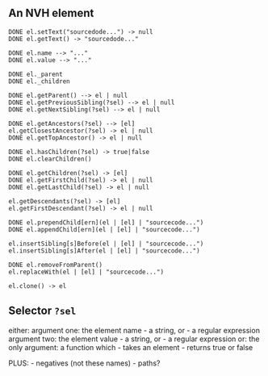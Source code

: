 ## An NVH element

```
DONE el.setText("sourcedode...") -> null
DONE el.getText() -> "sourcedode..."

DONE el.name --> "..."
DONE el.value --> "..."

DONE el._parent
DONE el._children

DONE el.getParent() --> el | null
DONE el.getPreviousSibling(?sel) --> el | null
DONE el.getNextSibling(?sel) --> el | null

DONE el.getAncestors(?sel) --> [el]
el.getClosestAncestor(?sel) -> el | null
DONE el.getTopAncestor() -> el | null

DONE el.hasChildren(?sel) -> true|false
DONE el.clearChildren()

DONE el.getChildren(?sel) -> [el]
DONE el.getFirstChild(?sel) -> el | null
DONE el.getLastChild(?sel) -> el | null

el.getDescendants(?sel) -> [el]
el.getFirstDescendant(?sel) -> el | null

DONE el.prependChild[ern](el | [el] | "sourcecode...")
DONE el.appendChild[ern](el | [el] | "sourcecode...")

el.insertSibling[s]Before(el | [el] | "sourcecode...")
el.insertSibling[s]After(el | [el] | "sourcecode...")

DONE el.removeFromParent()
el.replaceWith(el | [el] | "sourcecode...")

el.clone() -> el

```

## Selector `?sel`

either:
	argument one: the element name
		- a string, or
		- a regular expression
	argument two: the element value
		- a string, or
		- a regular expression
or:
	the only argument: a function which
		- takes an element
		- returns true or false

PLUS:
	- negatives (not these names)
	- paths?
